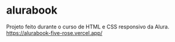 # alurabook
Projeto feito durante o curso de HTML e CSS responsivo da Alura.
https://alurabook-five-rose.vercel.app/

